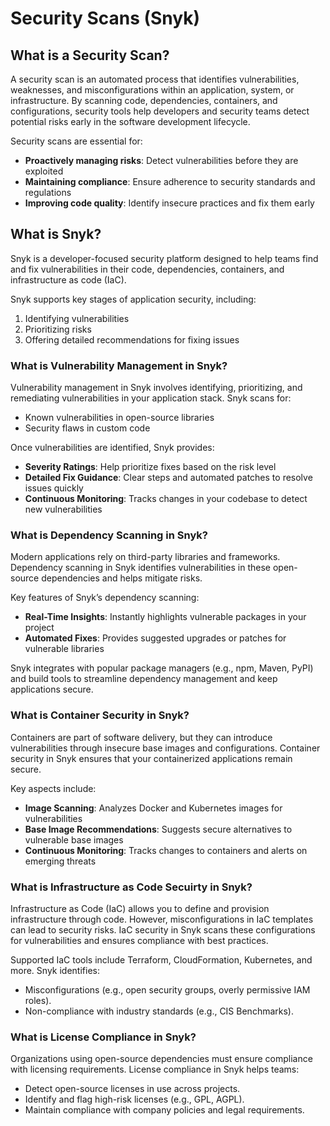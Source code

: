 # Security Scans (Snyk)

## What is a Security Scan?

A security scan is an automated process that identifies vulnerabilities, weaknesses, and misconfigurations within an application, system, or infrastructure. By scanning code, dependencies, containers, and configurations, security tools help developers and security teams detect potential risks early in the software development lifecycle.

Security scans are essential for:

* **Proactively managing risks**: Detect vulnerabilities before they are exploited
* **Maintaining compliance**: Ensure adherence to security standards and regulations
* **Improving code quality**: Identify insecure practices and fix them early

## What is Snyk?

Snyk is a developer-focused security platform designed to help teams find and fix vulnerabilities in their code, dependencies, containers, and infrastructure as code (IaC).

Snyk supports key stages of application security, including:

1. Identifying vulnerabilities
2. Prioritizing risks
3. Offering detailed recommendations for fixing issues

### What is Vulnerability Management in Snyk?

Vulnerability management in Snyk involves identifying, prioritizing, and remediating vulnerabilities in your application stack. Snyk scans for:

* Known vulnerabilities in open-source libraries
* Security flaws in custom code

Once vulnerabilities are identified, Snyk provides:

* **Severity Ratings**: Help prioritize fixes based on the risk level
* **Detailed Fix Guidance**: Clear steps and automated patches to resolve issues quickly
* **Continuous Monitoring**: Tracks changes in your codebase to detect new vulnerabilities

### What is Dependency Scanning in Snyk?

Modern applications rely on third-party libraries and frameworks. Dependency scanning in Snyk identifies vulnerabilities in these open-source dependencies and helps mitigate risks.

Key features of Snyk’s dependency scanning:

* **Real-Time Insights**: Instantly highlights vulnerable packages in your project
* **Automated Fixes**: Provides suggested upgrades or patches for vulnerable libraries

Snyk integrates with popular package managers (e.g., npm, Maven, PyPI) and build tools to streamline dependency management and keep applications secure.

### What is Container Security in Snyk?

Containers are part of software delivery, but they can introduce vulnerabilities through insecure base images and configurations. Container security in Snyk ensures that your containerized applications remain secure.

Key aspects include:

* **Image Scanning**: Analyzes Docker and Kubernetes images for vulnerabilities
* **Base Image Recommendations**: Suggests secure alternatives to vulnerable base images
* **Continuous Monitoring**: Tracks changes to containers and alerts on emerging threats

### What is Infrastructure as Code Secuirty in Snyk?

Infrastructure as Code (IaC) allows you to define and provision infrastructure through code. However, misconfigurations in IaC templates can lead to security risks. IaC security in Snyk scans these configurations for vulnerabilities and ensures compliance with best practices.

Supported IaC tools include Terraform, CloudFormation, Kubernetes, and more. Snyk identifies:

* Misconfigurations (e.g., open security groups, overly permissive IAM roles).
* Non-compliance with industry standards (e.g., CIS Benchmarks).

### What is License Compliance in Snyk?

Organizations using open-source dependencies must ensure compliance with licensing requirements. License compliance in Snyk helps teams:

* Detect open-source licenses in use across projects.
* Identify and flag high-risk licenses (e.g., GPL, AGPL).
* Maintain compliance with company policies and legal requirements.
